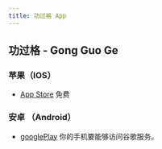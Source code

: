 ```yaml
---
title: 功过格 App
---
```


## 功过格 - Gong Guo Ge

### 苹果（IOS）

- [App Store](https://apps.apple.com/app/id6736358985) 免费

### 安卓 （Android）

- [googlePlay](https://play.google.com/store/apps/details?id=me.suhe.ggg) 你的手机要能够访问谷歌服务。